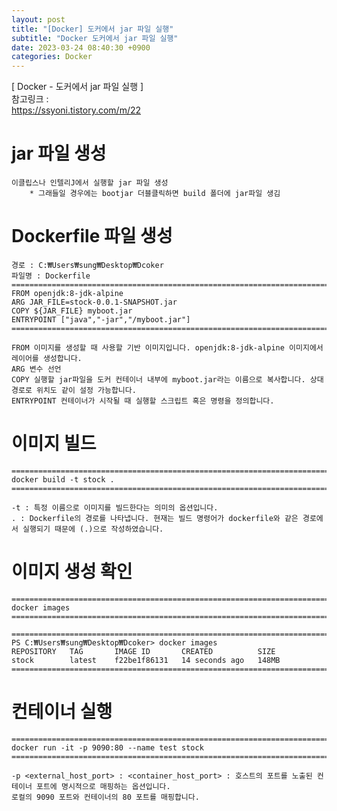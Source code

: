 ```yaml
---  
layout: post  
title: "[Docker] 도커에서 jar 파일 실행"  
subtitle: "Docker 도커에서 jar 파일 실행"  
date: 2023-03-24 08:40:30 +0900  
categories: Docker  
---  
```

[ Docker - 도커에서 jar 파일 실행 ]  
	참고링크 :   
		https://ssyoni.tistory.com/m/22  
  
  
  
  
# jar 파일 생성  
	이클립스나 인텔리J에서 실행할 jar 파일 생성  
		* 그래들일 경우에는 bootjar 더블클릭하면 build 폴더에 jar파일 생김  
  
  
# Dockerfile 파일 생성  
  
  
	경로 : C:₩Users₩sung₩Desktop₩Dcoker  
	파일명 : Dockerfile  
	======================================================================================================  
	FROM openjdk:8-jdk-alpine  
	ARG JAR_FILE=stock-0.0.1-SNAPSHOT.jar  
	COPY ${JAR_FILE} myboot.jar  
	ENTRYPOINT ["java","-jar","/myboot.jar"]  
	======================================================================================================  
  
	FROM 이미지를 생성할 때 사용할 기반 이미지입니다. openjdk:8-jdk-alpine 이미지에서 레이어를 생성합니다.  
	ARG 변수 선언  
	COPY 실행할 jar파일을 도커 컨테이너 내부에 myboot.jar라는 이름으로 복사합니다. 상대 경로로 위치도 같이 설정 가능합니다.  
	ENTRYPOINT 컨테이너가 시작될 때 실행할 스크립트 혹은 명령을 정의합니다.  
  
  
# 이미지 빌드  
  
	  
	======================================================================================================  
	docker build -t stock .  
	======================================================================================================  
  
	-t : 특정 이름으로 이미지를 빌드한다는 의미의 옵션입니다.  
	. : Dockerfile의 경로를 나타냅니다. 현재는 빌드 명령어가 dockerfile와 같은 경로에서 실행되기 때문에 (.)으로 작성하였습니다.  
  
  
# 이미지 생성 확인  
	======================================================================================================  
	docker images  
	======================================================================================================  
  
	======================================================================================================  
	PS C:₩Users₩sung₩Desktop₩Dcoker> docker images  
	REPOSITORY   TAG       IMAGE ID       CREATED          SIZE  
	stock        latest    f22be1f86131   14 seconds ago   148MB  
	======================================================================================================  
  
  
  
# 컨테이너 실행  
  
	======================================================================================================  
	docker run -it -p 9090:80 --name test stock  
	======================================================================================================  
  
	-p <external_host_port> : <container_host_port> : 호스트의 포트를 노출된 컨테이너 포트에 명시적으로 매핑하는 옵션입니다.   
	로컬의 9090 포트와 컨테이너의 80 포트를 매핑합니다.  
  
  
                                                                                                                                                                                                                                                                                                                                                                                                                                                                                                                                                                                                                                                                                                                                                                                                                                                                                                                                                                                                                                                                                                                                                                                                                                                                                                                                                                                                                                                                                                                                                                                                                                                                                                                                                                                                                                                                                                                                                                                                                                                                                                                                                    
